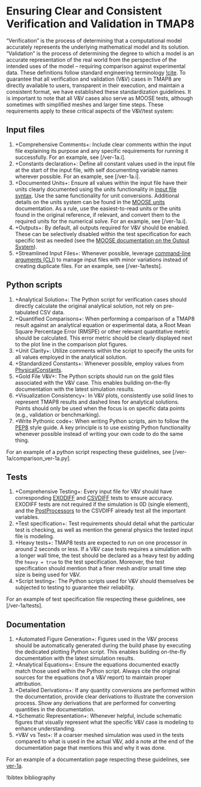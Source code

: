 # Ensuring Clear and Consistent Verification and Validation in TMAP8

“Verification” is the process of determining that a computational model accurately represents the underlying mathematical model and its solution. “Validation” is the process of determining the degree to which a model is an accurate representation of the real world from the perspective of the intended uses of the model – requiring comparison against experimental data. These definitions follow standard engineering terminology [!cite](schwer2007_ver_val_definitions). To guarantee that all verification and validation (V&V) cases in TMAP8 are directly available to users, transparent in their execution, and maintain a consistent format, we have established these standardization guidelines. It is important to note that all V&V cases also serve as MOOSE tests, although sometimes with simplified meshes and larger time steps. These requirements apply to these critical aspects of the V&V/test system:

## Input files

1. +Comprehensive Comments+: Include clear comments within the input file explaining its purpose and any specific requirements for running it successfully. For an example, see [/ver-1a.i].
2. +Constants declaration+: Define all constant values used in the input file at the start of the input file, with self documenting variable names wherever possible. For an example, see [/ver-1a.i].
3. +Documented Units+: Ensure all values within the input file have their units clearly documented using the units functionality in [input file syntax](https://mooseframework.inl.gov/application_usage/input_syntax.html). Use the same functionality for unit conversions. Additional details on the units system can be found in the [MOOSE units](https://mooseframework.inl.gov/source/utils/Units.html) documentation. As a rule, use the easiest-to-read units or the units found in the original reference, if relevant, and convert them to the required units for the numerical solve. For an example, see [/ver-1a.i].
4. +Outputs+: By default, all outputs required for V&V should be enabled. These can be selectively disabled within the test specification for each specific test as needed (see the [MOOSE documentation on the Output System](https://mooseframework.inl.gov/syntax/Outputs/index.html)).
5. +Streamlined Input Files+: Whenever possible, leverage [command-line arguments (CLI)](https://mooseframework.inl.gov/moose/application_usage/command_line_usage.html) to manage input files with minor variations instead of creating duplicate files. For an example, see [/ver-1a/tests].

## Python scripts

1. +Analytical Solution+: The Python script for verification cases should directly calculate the original analytical solution, not rely on pre-tabulated CSV data.
2. +Quantified Comparisons+: When performing a comparison of a TMAP8 result against an analytical equation or experimental data, a Root Mean Square Percentage Error (RMSPE) or other relevant quantitative metric should be calculated. This error metric should be clearly displayed next to the plot line in the comparison plot figures.
3. +Unit Clarity+: Utilize comments within the script to specify the units for all values employed in the analytical solution.
4. +Standardized Constants+: Whenever possible, employ values from [PhysicalConstants](source/utils/PhysicalConstants.md).
5. +Gold File V&V+: The Python scripts should run on the gold files associated with the V&V case. This enables building on-the-fly documentation with the latest simulation results.
6. +Visualization Consistency+: In V&V plots, consistently use solid lines to represent TMAP8 results and dashed lines for analytical solutions. Points should only be used when the focus is on specific data points (e.g., validation or benchmarking).
7. +Write Pythonic code+: When writing Python scripts, aim to follow the [PEP8](https://peps.python.org/pep-0008/) style guide. A key principle is to use existing Python functionality whenever possible instead of writing your own code to do the same thing.

For an example of a python script respecting these guidelines, see [/ver-1a/comparison_ver-1a.py].

## Tests

1. +Comprehensive Testing+: Every input file for V&V should have corresponding [EXODIFF](https://mooseframework.inl.gov/moose/python/testers/Exodiff.html) and [CSVDIFF](https://mooseframework.inl.gov/moose/python/testers/CSVDiff_tester.html) tests to ensure accuracy. EXODIFF tests are not required if the simulation is 0D (single element), and the [PostProcessors](https://mooseframework.inl.gov/moose/syntax/Postprocessors/index.html) to the CSVDIFF already test all the important variables.
2. +Test specification+: Test requirements should detail what the particular test is checking, as well as mention the general physics the tested input file is modeling.
3. +Heavy tests+: TMAP8 tests are expected to run on one processor in around 2 seconds or less. If a V&V case tests requires a simulation with a longer wall time, the test should be declared as a heavy test by adding the ```heavy = true``` to the test specification. Moreover, the test specification should mention that a finer mesh and/or small time step size is being used for V&V.
4. +Script testing+: The Python scripts used for V&V should themselves be subjected to testing to guarantee their reliability.

For an example of test specification file respecting these guidelines, see [/ver-1a/tests].

## Documentation

1. +Automated Figure Generation+: Figures used in the V&V process should be automatically generated during the build phase by executing the dedicated plotting Python script. This enables building on-the-fly documentation with the latest simulation results.
3. +Analytical Equations+: Ensure the equations documented exactly match those used within the Python script. Always cite the original sources for the equations (not a V&V report) to maintain proper attribution.
4. +Detailed Derivations+: If any quantity conversions are performed within the documentation, provide clear derivations to illustrate the conversion process. Show any derivations that are performed for converting quantities in the documentation.
5. +Schematic Representation+: Whenever helpful, include schematic figures that visually represent what the specific V&V case is modeling to enhance understanding.
6. +V&V vs Test+: If a coarser meshed simulation was used in the tests compared to what is used in the actual V&V, add a note at the end of the documentation page that mentions this and why it was done.

For an example of a documentation page respecting these guidelines, see [ver-1a](ver-1a.md).

!bibtex bibliography